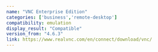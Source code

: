 ```yaml
---
name: "VNC Enterprise Edition"
categories: ['business','remote-desktop']
compatibility: emulation
display_result: "Compatible"
version_from: "4.6.3"
link: https://www.realvnc.com/en/connect/download/vnc/
---
```


